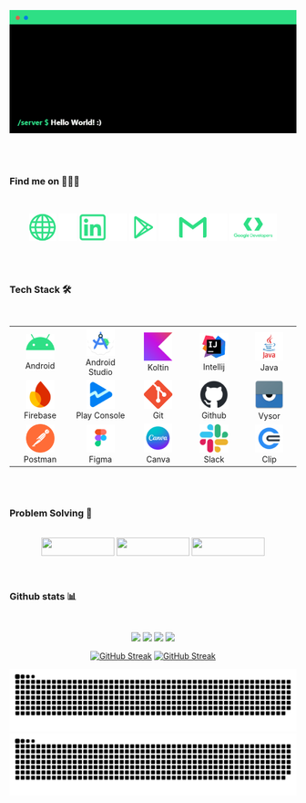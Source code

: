 <p align="center"><img src="./figures/about.gif" width="750"/></p>

<br>
<br>

### Find me on 🕵🏻‍♂️
<br>
<p align="center">
<a href="https://asemlab.github.io"><img src="./figures/website.png" width="48" height="48" alt="My portfolio"/></a>
  <img src="./figures/transparent.png" width="32" height="48" alt="trasnparent"/>
<a href="https://www.linkedin.com/in/asem-abu-alrub/"><img src="./figures/linkedin_green.png"  width="48" height="48" alt="LinkedIn profile"/></a>
  <img src="./figures/transparent.png" width="32" height="48" alt="trasnparent"/>
<a href="https://play.google.com/store/apps/dev?id=6617903911951431961"><img src="./figures/play_store.png" width="48" height="48"  alt="My store"/></a>
  <img src="./figures/transparent.png" width="32" height="48" alt="trasnparent"/>
<a href="mailto:asem.m.abualrub@gmail.com"><img src="./figures/gmail.png" width="48" height="48" alt="Email"/></a>
  <img src="./figures/transparent.png" width="32" height="48" alt="trasnparent"/>
<a href="https://g.dev/AsemAbuAlrub"><img src="./figures/google_devs.png" width="84" height="48" alt="Google developers"/></a> 
</p>

<br>
<br>

### Tech Stack 🛠
<br>
<div align="center" style="border:0">
	<table>
		<tr>
			<td align="center" width="150" ><img width="50" src="./figures/android.png"/><br>Android</td>
			<td align="center" width="150"><img width="50" src="./figures/android_studio.png"/><br>Android Studio</td>
			<td align="center" width="150"><img width="50" src="./figures/kotlin.png"/><br>Koltin</td>
			<td align="center" width="150"><img width="50" src="./figures/intellij.png"/><br>Intellij</td>
			<td align="center" width="150"><img width="50" src="./figures/java.png"/><br>Java</td>
    </tr>
  	<tr>
			<td align="center"><img width="50" src="./figures/firebase.png"/><br>Firebase</td>
			<td align="center"><img width="50" src="./figures/play_console.png"/><br>Play Console</td>
			<td align="center"><img width="50" src="./figures/git.png"/><br>Git</td>
			<td align="center"><img width="50" src="./figures/github-black.png"/><br>Github</td>
			<td align="center"><img width="50" src="./figures/vysor.png"/><br>Vysor</td>
    </tr>
    	<tr>
			<td align="center"><img width="50" src="./figures/postman.png"/><br>Postman</td>
			<td align="center"><img width="50" src="./figures/figma.png"/><br>Figma</td>
			<td align="center"><img width="50" src="./figures/canva.png"/><br>Canva</td>
			<td align="center"><img width="50" src="./figures/slack.png"/><br>Slack</td>
			<td align="center"><img width="50" src="./figures/clip.png"/><br>Clip</td>
    </tr>
	</table>
</div>


<br>
<br>

### Problem Solving 🤔
<br>
<div align="center">
<a href="https://www.hackerrank.com/profile/asemxx97"><img height="32" width="128" src="https://img.shields.io/badge/hackerrank-2EDF85?logo=hackerrank&logoColor=white"/></a>
<a href="https://exercism.org/profiles/Asem97"><img height="32" width="128" src="https://img.shields.io/badge/exercism-2EDF85?logo=exercism&logoColor=white"/></a>
<a href="https://codeforces.com/profile/Asem97"><img height="32" width="128" src="https://img.shields.io/badge/codeforces-2EDF85?logo=codeforces&logoColor=white"/></a>
</div>

<br>
<br>

### Github stats 📊
<br>

<div align="center">

[![](https://github-readme-stats.vercel.app/api?username=asemlab&show_icons=true&hide=contribs&include_all_commits=false&title_color=1ecaf0&icon_color=1ecaf0&border_radius=12.0&border_color=a5adba&card_width=350&text_color=a5adba&bg_color=22,3d424a,212428)](#gh-light-mode-only)
[![](https://github-readme-stats.vercel.app/api?username=asemlab&show_icons=true&hide=contribs&include_all_commits=false&title_color=1ecaf0&icon_color=1ecaf0&border_radius=12.0&border_color=a5adba&card_width=350)](#gh-dark-mode-only)
[![](https://github-readme-stats.vercel.app/api/top-langs/?username=asemlab&layout=compact&title_color=1ecaf0&border_radius=12.0&border_color=a5adba&card_width=400&text_color=a5adba&bg_color=22,3d424a,212428)](#gh-light-mode-only)
[![](https://github-readme-stats.vercel.app/api/top-langs/?username=asemlab&layout=compact&title_color=1ecaf0&border_radius=12.0&border_color=a5adba&card_width=400)](#gh-dark-mode-only)


[![GitHub Streak](https://github-readme-streak-stats.herokuapp.com?user=AsemLab&theme=merko&border_radius=12&date_format=M%20j%5B%2C%20Y%5D&mode=weekly&sideLabels=189DBA&background=22%2C3D424A%2C212428&dates=A5ADBA&ring=1ECAF0&fire=1ECAF0&currStreakNum=1ECAF0&sideNums=1ECAF0&currStreakLabel=189DBA&border=A5ADBA&card_width=600)](#gh-light-mode-only)
[![GitHub Streak](https://github-readme-streak-stats.herokuapp.com?user=AsemLab&theme=merko&border_radius=12&date_format=M%20j%5B%2C%20Y%5D&mode=weekly&sideLabels=189DBA&dates=A5ADBA&ring=1ECAF0&fire=1ECAF0&currStreakNum=1ECAF0&sideNums=1ECAF0&currStreakLabel=189DBA&background=FFFFFF&border=A5ADBA&card_width=600)](#gh-dark-mode-only)

<img src="https://raw.githubusercontent.com/asemlab/asemlab/output/snake.svg#gh-dark-mode-only" alt="Snake animation" />
<img src="https://raw.githubusercontent.com/asemlab/asemlab/output/snake_dark.svg" alt="Snake animation" />

</div>

<br>
<br>
